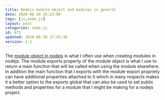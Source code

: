 ```yaml
---
title: Nodejs module object and modules in general
date: 2020-06-30 15:23:00
tags: [js,node.js]
layout: post
categories: node.js
id: 673
updated: 2020-06-30 17:43:30
version: 1.1
---
```


The [module object in nodejs](https://nodejs.org/docs/latest-v8.x/api/modules.html#modules_module_exports) is what I often use when creating modules in nodejs. The module exports property of the module object is what I use to return a main function that will be called when using the module elsewhere. In addition the main function that I exports with the module export propriety can have additional properties attached to it which in many respects makes it a better option to the exports global that can also be used to set public methods and properties for a module that I might be making for a nodejs project.

<!-- more -->
